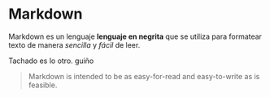 # Markdown

Markdown es un lenguaje **lenguaje en negrita** que se utiliza para formatear texto de manera *sencilla* y *fácil* de leer.

Tachado es lo otro. guiño

> Markdown is intended to be as easy-for-read and easy-to-write as is feasible.

